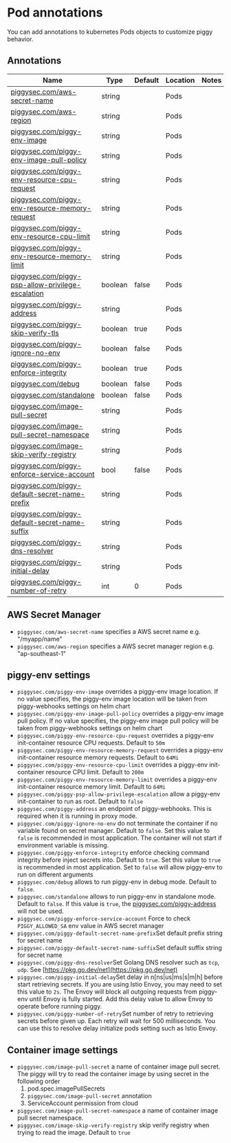 # Pod annotations

You can add annotations to kubernetes Pods objects to customize piggy behavior.

## Annotations

| Name                                                                                       | Type    | Default | Location | Notes |
|--------------------------------------------------------------------------------------------|---------|---------|----------|-------|
| [piggysec.com/aws-secret-name](#aws-secret-name)                                           | string  |         | Pods     |       |
| [piggysec.com/aws-region](#aws-region)                                                     | string  |         | Pods     |       |
| [piggysec.com/piggy-env-image](#piggy-env-image)                                           | string  |         | Pods     |       |
| [piggysec.com/piggy-env-image-pull-policy](#piggy-env-image-pull-policy)                   | string  |         | Pods     |       |
| [piggysec.com/piggy-env-resource-cpu-request](#piggy-env-resource-cpu-request)             | string  |         | Pods     |       |
| [piggysec.com/piggy-env-resource-memory-request](#piggy-env-resource-memory-request)       | string  |         | Pods     |       |
| [piggysec.com/piggy-env-resource-cpu-limit](#piggy-env-resource-cpu-limit)                 | string  |         | Pods     |       |
| [piggysec.com/piggy-env-resource-memory-limit](#piggy-env-resource-memory-limit)           | string  |         | Pods     |       |
| [piggysec.com/piggy-psp-allow-privilege-escalation](#piggy-psp-allow-privilege-escalation) | boolean | false   | Pods     |       |
| [piggysec.com/piggy-address](#piggy-address)                                               | string  |         | Pods     |       |
| [piggysec.com/piggy-skip-verify-tls](#piggy-skip-verify-tls)                               | boolean | true    | Pods     |       |
| [piggysec.com/piggy-ignore-no-env](#piggy-ignore-no-env)                                   | boolean | false   | Pods     |       |
| [piggysec.com/piggy-enforce-integrity](#piggy-enforce-integrity)                           | boolean | true    | Pods     |       |
| [piggysec.com/debug](#debug)                                                               | boolean | false   | Pods     |       |
| [piggysec.com/standalone](#standalone)                                                     | boolean | false   | Pods     |       |
| [piggysec.com/image-pull-secret](#image-pull-secret)                                       | string  |         | Pods     |       |
| [piggysec.com/image-pull-secret-namespace](#image-pull-secret-namespace)                   | string  |         | Pods     |       |
| [piggysec.com/image-skip-verify-registry](#image-skip-verify-registry)                     | string  |         | Pods     |       |
| [piggysec.com/piggy-enforce-service-account](#piggy-enforce-service-account)               | bool    | false   | Pods     |       |
| [piggysec.com/piggy-default-secret-name-prefix](#piggy-default-secret-name-prefix)         | string  |         | Pods     |       |
| [piggysec.com/piggy-default-secret-name-suffix](#piggy-default-secret-name-suffix)         | string  |         | Pods     |       |
| [piggysec.com/piggy-dns-resolver](#piggy-dns-resolver)                                     | string  |         | Pods     |       |
| [piggysec.com/piggy-initial-delay](#piggy-initial-delay)                                     | string     |        | Pods     |       |
| [piggysec.com/piggy-number-of-retry](#piggy-number-of-retry)                                     | int     | 0       | Pods     |       |

## AWS Secret Manager

  - <a name="aws-secret-name">`piggysec.com/aws-secret-name`</a> specifies a AWS secret name e.g. "/myapp/name"
  - <a name="aws-region">`piggysec.com/aws-region`</a> specifies a AWS secret manager region e.g. "ap-southeast-1"

## piggy-env settings

  - <a name="piggy-env-image">`piggysec.com/piggy-env-image`</a> overrides a piggy-env image location. If no value specifies, the piggy-env   image location will be taken from piggy-webhooks settings on helm chart
  - <a name="piggy-env-image-pull-policy">`piggysec.com/piggy-env-image-pull-policy`</a> overrides a piggy-env image pull policy. If no   value specifies, the piggy-env image pull policy will be taken from piggy-webhooks settings on helm chart
  - <a name="piggy-env-resource-cpu-request">`piggysec.com/piggy-env-resource-cpu-request`</a> overrides a piggy-env init-container   resource CPU requests. Default to `50m`
  - <a name="piggy-env-resource-memory-request">`piggysec.com/piggy-env-resource-memory-request`</a> overrides a piggy-env init-container   resource memory requests. Default to `64Mi`
  - <a name="piggy-env-resource-cpu-limit">`piggysec.com/piggy-env-resource-cpu-limit`</a> overrides a piggy-env init-container resource   CPU limit. Default to `200m`
  - <a name="piggy-env-resource-memory-limit">`piggysec.com/piggy-env-resource-memory-limit`</a> overrides a piggy-env init-container   resource memory limit. Default to `64Mi`
  - <a name="piggy-psp-allow-privilege-escalation">`piggysec.com/piggy-psp-allow-privilege-escalation`</a> allow a piggy-env init-container   to run as root. Default to `false`
  - <a name="piggy-address">`piggysec.com/piggy-address`</a> an endpoint of piggy-webhooks. This is required when it is running in proxy   mode.
  - <a name="piggy-ignore-no-env">`piggysec.com/piggy-ignore-no-env`</a> do not terminate the container if no variable found on secret   manager. Default to `false`. Set this value to `false` is recommended in most application. The container will not start if environment   variable is missing.
  - <a name="piggy-enforce-integrity">`piggysec.com/piggy-enforce-integrity`</a> enforce checking command integrity before inject secrets   into. Default to `true`. Set this value to `true` is recommended in most application. Set to `false` will allow piggy-env to run on   different arguments
  - <a name="debug">`piggysec.com/debug`</a> allows to run piggy-env in debug mode. Default to `false`.
  - <a name="standalone">`piggysec.com/standalone`</a> allows to run piggy-env in standalone mode. Default to `false`. If this value is `true`, the [piggysec.com/piggy-address](#piggy-address) will not be used.
  - <a name="piggy-enforce-service-account">`piggysec.com/piggy-enforce-service-account`</a> Force to check `PIGGY_ALLOWED_SA` env value in AWS secret manager
  - <a name="piggy-default-secret-name-prefix">`piggysec.com/piggy-default-secret-name-prefix`</a>Set default prefix string for secret name
  - <a name="piggy-default-secret-name-suffix">`piggysec.com/piggy-default-secret-name-suffix`</a>Set default suffix string for secret name
  - <a name="piggy-dns-resolver">`piggysec.com/piggy-dns-resolver`</a>Set Golang DNS resolver such as `tcp`, `udp`. See [https://pkg.go.dev/net](https://pkg.go.dev/net)
  - <a name="piggy-initial-delay">`piggysec.com/piggy-initial-delay`</a>Set delay in n[ns|us|ms|s|m|h] before start retrieving secrets. If you are using Istio Envoy, you may need to set this value to `2s`. The Envoy will block all outgoing requests from piggy-env until Envoy is fully started. Add this delay value to allow Envoy to operate before running piggy.
  - <a name="piggy-number-of-retry">`piggysec.com/piggy-number-of-retry`</a>Set number of retry to retrieving secrets before given up. Each retry will wait for 500 milliseconds. You can use this to resolve delay initialize pods setting such as Istio Envoy. 
  
## Container image settings

  - <a name="image-pull-secret">`piggysec.com/image-pull-secret`</a> a name of container image pull secret. The piggy will try to read the   container image by using secret in the following order
    1) pod.spec.imagePullSecrets
    2) `piggysec.com/image-pull-secret` annotation
    3) ServiceAccount permission from cloud
  - <a name="image-pull-secret-namespace">`piggysec.com/image-pull-secret-namespace`</a> a name of container image pull secret namespace.
  - <a name="image-skip-verify-registry">`piggysec.com/image-skip-verify-registry`</a> skip verify registry when trying to read the image. Default to `true`
